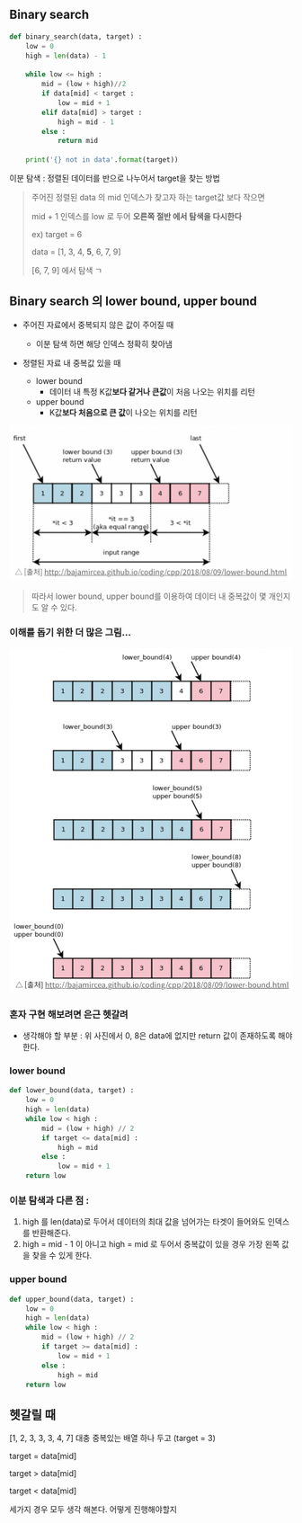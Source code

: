 ## Binary search

```python
def binary_search(data, target) :
    low = 0
    high = len(data) - 1

    while low <= high :
        mid = (low + high)//2
        if data[mid] < target :
            low = mid + 1
        elif data[mid] > target :
            high = mid - 1
        else :
            return mid

    print('{} not in data'.format(target))

```

이분 탐색 : 정렬된 데이터를 반으로 나누어서 target을 찾는 방법

> 주어진 정렬된 data 의 mid 인덱스가 찾고자 하는 target값 보다 작으면
>
> mid + 1 인덱스를 low 로 두어 **오른쪽 절반 에서 탐색을 다시한다**
>
> ex) target = 6
>
> data = [1, 3, 4, **5**, 6, 7, 9]
>
> [6, 7, 9] 에서 탐색 ㄱ

## Binary search 의 lower bound, upper bound

- 주어진 자료에서 중복되지 않은 값이 주어질 때 
  - 이분 탐색 하면 해당 인덱스 정확히 찾아냄

- 정렬된 자료 내 중복값 있을 때
  - lower bound
    - 데이터 내 특정 K값**보다 같거나 큰값**이 처음 나오는 위치를 리턴
  - upper bound
    - K값**보다 처음으로 큰 값**이 나오는 위치를 리턴

![](../img/1.png)

> 따라서 lower bound, upper bound를 이용하여 데이터 내 중복값이 몇 개인지도 알 수 있다.

### 이해를 돕기 위한 더 많은 그림...

![](../img/2.png)

### 혼자 구현 해보려면 은근 헷갈려

- 생각해야 할 부분 : 위 사진에서 0, 8은 data에 없지만 return 값이 존재하도록 해야한다.

### lower bound

```python
def lower_bound(data, target) :
    low = 0
    high = len(data)
    while low < high :
        mid = (low + high) // 2
        if target <= data[mid] :
            high = mid
        else :
            low = mid + 1
    return low
```

### 이분 탐색과 다른 점 : 

1. high 를 len(data)로 두어서 데이터의 최대 값을 넘어가는 타겟이 들어와도 인덱스를 반환해준다.
2. high = mid - 1 이 아니고 high = mid 로 두어서 중복값이 있을 경우 가장 왼쪽 값을 찾을 수 있게 한다.



### upper bound

```python
def upper_bound(data, target) :
    low = 0
    high = len(data)
    while low < high :
        mid = (low + high) // 2
        if target >= data[mid] :
            low = mid + 1
        else :
            high = mid
    return low
```



## 헷갈릴 때

[1, 2, 3, 3, 3, 4, 7] 대충 중복있는 배열 하나 두고 (target = 3)

target = data[mid]

target > data[mid]

target < data[mid]

세가지 경우 모두 생각 해본다. 어떻게 진행해야할지